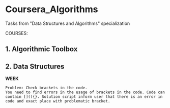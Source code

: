# Coursera_Algorithms
Tasks from  "Data Structures and Algorithms" specialization

COURSES:

## 1. Algorithmic Toolbox

## 2. Data Structures
    
**WEEK**

	Problem: Check brackets in the code.
	You need to find errors in the usage of brackets in the code. Code can contain [](){}. Solution script inform user that there is an error in code and exact place with problematic bracket.
		
